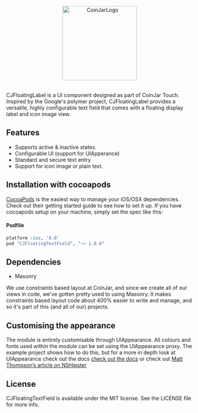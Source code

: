<p align="center" >
<img src="https://d80b0eibbxq90.cloudfront.net/images/header_logo-db160648.svg" width=200 alt="CoinJarLogo" title="CoinJar Logo">
</p>

<br />
CJFloatingLabel is a UI component designed as part of CoinJar Touch. Inspired by the Google's polymer project, CJFloatingLabel provides a versatile, highly configurable text field that comes with a floating display label and icon image view.

## Features
- Supports active & inactive states.
- Configurable UI (support for UIApperance)
- Standard and secure text entry
- Support for icon image or plain text.

## Installation with cocoapods
[CocoaPods](http://cocoapods.org) is the easiest way to manage your iOS/OSX dependencies. Check out their getting started guide to see how to set it up.
If you have cocoapods setup on your machine, simply set the spec like this:

#### Podfile
```ruby
platform :ios, '8.0'
pod "CJFloatingTextField", "~> 1.0.0"
```

## Dependencies
- Masonry

We use constraints based layout at CoinJar, and since we create all of our views in code, we've gotten pretty used to using Masonry. It makes constraints based layout code about 400% easier to write and manage, and so it's part of this (and all of our) projects.


## Customising the appearance
The module is entirely customisable through UIAppearance. All colours and fonts used within the module can be set using the UIAppearance proxy. The example project shows how to do this, but for a more in depth look at UIAppearance check out the docs [check out the docs](https://developer.apple.com/library/ios/documentation/uikit/reference/UIAppearance_Protocol/Reference/Reference.html) or check out [Matt Thompson’s article on NSHipster](http://nshipster.com/uiappearance/)

## License
CJFloatingTextField is available under the MIT license. See the LICENSE file for more info.
